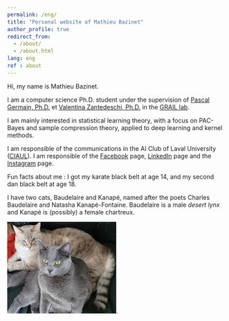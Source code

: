 ```yaml
---
permalink: /eng/
title: "Personal website of Mathieu Bazinet"
author_profile: true
redirect_from: 
  - /about/
  - /about.html
lang: eng
ref : about
---
```


Hi, my name is Mathieu Bazinet.

I am a computer science Ph.D. student under the supervision of [Pascal Germain, Ph.D.](https://www.pascalgermain.info/) et [Valentina Zantedeschi, Ph.D.](https://vzantedeschi.com/) in the [GRAIL lab](https://grail.ift.ulaval.ca/). 

I am mainly interested in statistical learning theory, with a focus on PAC-Bayes and sample compression theory, applied to deep learning and kernel methods.

I am responsible of the communications in the AI Club of Laval University ([CIAUL](https://cia.ift.ulaval.ca/)). I am responsible of the [Facebook](https://www.facebook.com/people/Club-dintelligence-artificielle-de-lUniversit%C3%A9-Laval/100089798911416/) page, [LinkedIn](https://www.linkedin.com/company/cia-ulaval/) page and the [Instagram](https://www.instagram.com/ciaulaval/) page.

Fun facts about me : 
I got my karate black belt at age 14, and my second dan black belt at age 18. 

I have two cats, Baudelaire and Kanapé, named after the poets Charles Baudelaire and Natasha Kanapé-Fontaine. Baudelaire is a male *desert lynx* and Kanapé is (possibly) a female chartreux.

<img src="/files/baudelaire_kanape.jpg" width="50%">.